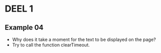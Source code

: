 # DEEL 1
## Example 04
* Why does it take a moment for the text to be displayed on the page?
* Try to call the function clearTimeout.